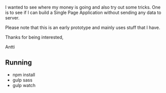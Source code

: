 I wanted to see where my money is going and also try out some tricks. 
One is to see if I can build a Single Page Application without sending any data to server.

Please note that this is an early prototype and mainly uses stuff that I have.

Thanks for being interested, 

Antti

## Running ##
* npm install 
* gulp sass
* gulp watch